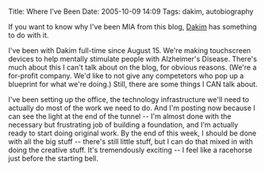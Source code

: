 Title: Where I’ve Been
Date: 2005-10-09 14:09
Tags: dakim, autobiography

If you want to know why I've been MIA from this blog,
[Dakim](http://dakim.com) has something to do with it.

I've been with Dakim full-time since August 15. We're making touchscreen
devices to help mentally stimulate people with Alzheimer's Disease.
There's much about this I can't talk about on the blog, for obvious
reasons. (We're a for-profit company. We'd like to not give any
competetors who pop up a blueprint for what we're doing.) Still, there
are some things I CAN talk about.

I've been setting up the office, the technology infrastructure we'll
need to actually do most of the work we need to do. And I'm posting now
because I can see the light at the end of the tunnel -- I'm almost done
with the necessary but frustrating job of building a foundation, and I'm
actually ready to start doing original work. By the end of this week, I
should be done with all the big stuff -- there's still little stuff, but
I can do that mixed in with doing the creative stuff. It's tremendously
exciting -- I feel like a racehorse just before the starting bell.
